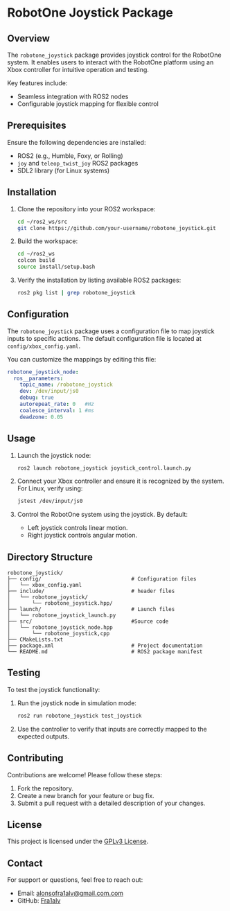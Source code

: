 # RobotOne Joystick Package

## Overview
The `robotone_joystick` package provides joystick control for the RobotOne system. It enables users to interact with the RobotOne platform using an Xbox controller for intuitive operation and testing.

Key features include:
- Seamless integration with ROS2 nodes
- Configurable joystick mapping for flexible control

## Prerequisites
Ensure the following dependencies are installed:
- ROS2 (e.g., Humble, Foxy, or Rolling)
- `joy` and `teleop_twist_joy` ROS2 packages
- SDL2 library (for Linux systems)

## Installation

1. Clone the repository into your ROS2 workspace:
   ```bash
   cd ~/ros2_ws/src
   git clone https://github.com/your-username/robotone_joystick.git
   ```

2. Build the workspace:
   ```bash
   cd ~/ros2_ws
   colcon build
   source install/setup.bash
   ```

3. Verify the installation by listing available ROS2 packages:
   ```bash
   ros2 pkg list | grep robotone_joystick
   ```

## Configuration
The `robotone_joystick` package uses a configuration file to map joystick inputs to specific actions. The default configuration file is located at `config/xbox_config.yaml`.

You can customize the mappings by editing this file:
```yaml
robotone_joystick_node:
  ros__parameters:
    topic_name: /robotone_joystick
    dev: /dev/input/js0
    debug: true
    autorepeat_rate: 0   #Hz
    coalesce_interval: 1 #ms
    deadzone: 0.05

```

## Usage

1. Launch the joystick node:
   ```bash
   ros2 launch robotone_joystick joystick_control.launch.py
   ```

2. Connect your Xbox controller and ensure it is recognized by the system. For Linux, verify using:
   ```bash
   jstest /dev/input/js0
   ```

3. Control the RobotOne system using the joystick. By default:
   - Left joystick controls linear motion.
   - Right joystick controls angular motion.

## Directory Structure
```plaintext
robotone_joystick/
├── config/                             # Configuration files
│   └── xbox_config.yaml
├── include/                            # header files
│   └── robotone_joystick/
│       └── robotone_joystick.hpp/
├── launch/                             # Launch files
│   └── robotone_joystick_launch.py
├── src/                                #Source code
│   └── robotone_joystick_node.hpp
│       └── robotone_joystick,cpp           
├── CMakeLists.txt  
├── package.xml                         # Project documentation
└── README.md                           # ROS2 package manifest
```

## Testing
To test the joystick functionality:
1. Run the joystick node in simulation mode:
   ```bash
   ros2 run robotone_joystick test_joystick
   ```

2. Use the controller to verify that inputs are correctly mapped to the expected outputs.

## Contributing
Contributions are welcome! Please follow these steps:
1. Fork the repository.
2. Create a new branch for your feature or bug fix.
3. Submit a pull request with a detailed description of your changes.

## License
This project is licensed under the [GPLv3 License](../../LICENSE).

## Contact
For support or questions, feel free to reach out:
- Email: alonsofra1alv@gmail.com.com
- GitHub: [Fra1alv](https://github.com/fra1alv)
